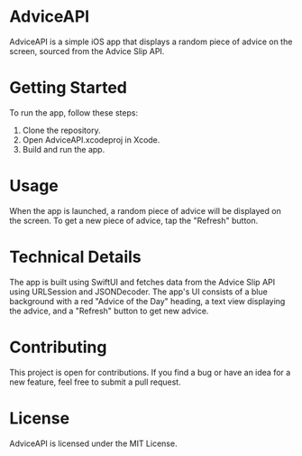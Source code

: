# AdviceAPI
AdviceAPI is a simple iOS app that displays a random piece of advice on the screen, sourced from the Advice Slip API.

# Getting Started
To run the app, follow these steps:

1. Clone the repository.
2. Open AdviceAPI.xcodeproj in Xcode.
3. Build and run the app.

# Usage
When the app is launched, a random piece of advice will be displayed on the screen. To get a new piece of advice, tap the "Refresh" button.

# Technical Details
The app is built using SwiftUI and fetches data from the Advice Slip API using URLSession and JSONDecoder. The app's UI consists of a blue background with a red "Advice of the Day" heading, a text view displaying the advice, and a "Refresh" button to get new advice.

# Contributing
This project is open for contributions. If you find a bug or have an idea for a new feature, feel free to submit a pull request.

# License
AdviceAPI is licensed under the MIT License.
